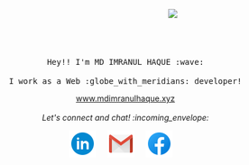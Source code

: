 <!-- <p align="right">
  <img src="https://media.giphy.com/media/M9gbBd9nbDrOTu1Mqx/giphy.gif" width="350">
</p>
 -->
 
 
<p align="center">
   <img src="https://media.giphy.com/media/M9gbBd9nbDrOTu1Mqx/giphy.gif" width="35%" align="right">
  <br><br>
  <samp>
    <br><br><br>
    Hey!! I'm MD IMRANUL HAQUE :wave:
    <br><br>
    I work as a Web :globe_with_meridians: developer!
  </samp>
</p>

<p align="center"> 
   <a href="www.mdimranulhaque.xyz">www.mdimranulhaque.xyz</a> </br></br>
  <i> Let's connect and chat! :incoming_envelope: </i> </br>
</p>

<p align="center">
<a href="https://www.linkedin.com/in/md-imranul-haque-892b22223/"><img src="https://github.com/Imran-2022/Imran-2022/blob/main/images/linkedin.png" alt="LinkedIn"></a> &nbsp; &nbsp;
<a href="mailto:mdimranulhaque202@gmail.com"><img src="https://github.com/Imran-2022/Imran-2022/blob/main/images/gmail.png" alt="Gmail"></a> &nbsp; &nbsp;
<a href="https://web.facebook.com/profile.php?id=100071106706650"><img src="https://github.com/Imran-2022/Imran-2022/blob/main/images/facebook.png" alt="Facebook"></a> &nbsp; &nbsp;
